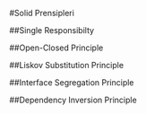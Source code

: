 #Solid Prensipleri

##Single Responsibilty

##Open-Closed Principle

##Liskov Substitution Principle

##Interface Segregation Principle

##Dependency Inversion Principle
